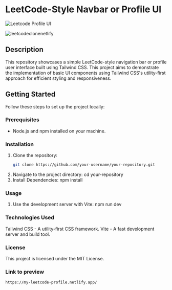 # LeetCode-Style Navbar or Profile UI

![Leetcode Profile UI](https://photos.google.com/photo/AF1QipPy58ygWM0ytMYMpendDGdh5PetD9YAxhhc9d1W)

![leetcodeclonenetlify](https://github.com/gauharnawab/leetcode_profile/assets/74108518/1217018b-7104-424b-bdb4-96044781a68f)


## Description
This repository showcases a simple LeetCode-style navigation bar or profile user interface built using Tailwind CSS. This project aims to demonstrate the implementation of basic UI components using Tailwind CSS's utility-first approach for efficient styling and responsiveness.

## Getting Started
Follow these steps to set up the project locally:

### Prerequisites
- Node.js and npm installed on your machine.

### Installation
1. Clone the repository:
   ```bash
   git clone https://github.com/your-username/your-repository.git
2. Navigate to the project directory:
   cd your-repository
4. Install Dependencies:
   npm install

### Usage

1. Use the development server with Vite:
   npm run dev

### Technologies Used
  
   Tailwind CSS - A utility-first CSS framework.
   Vite - A fast development server and build tool.
### License
   This project is licensed under the MIT License.

### Link to preview
    https://my-leetcode-profile.netlify.app/

